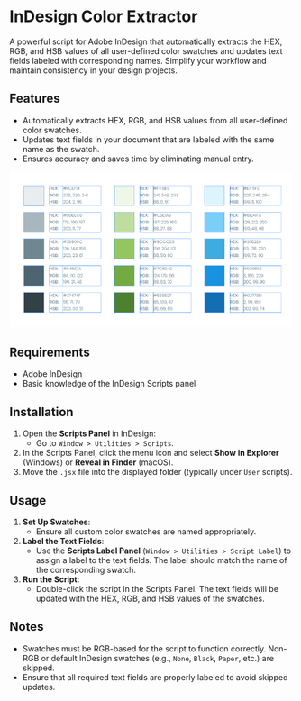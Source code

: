 # InDesign Color Extractor

A powerful script for Adobe InDesign that automatically extracts the HEX, RGB, and HSB values of all user-defined color swatches and updates text fields labeled with corresponding names. Simplify your workflow and maintain consistency in your design projects.

## Features

- Automatically extracts HEX, RGB, and HSB values from all user-defined color swatches.
- Updates text fields in your document that are labeled with the same name as the swatch.
- Ensures accuracy and saves time by eliminating manual entry.

![Example of labeled text fields](Screenshot.png)

## Requirements

- Adobe InDesign
- Basic knowledge of the InDesign Scripts panel

## Installation

1. Open the **Scripts Panel** in InDesign:
   - Go to `Window > Utilities > Scripts`.
2. In the Scripts Panel, click the menu icon and select **Show in Explorer** (Windows) or **Reveal in Finder** (macOS).
3. Move the `.jsx` file into the displayed folder (typically under `User` scripts).

## Usage

1. **Set Up Swatches**:
   - Ensure all custom color swatches are named appropriately.
2. **Label the Text Fields**:
   - Use the **Scripts Label Panel** (`Window > Utilities > Script Label`) to assign a label to the text fields. The label should match the name of the corresponding swatch.
3. **Run the Script**:
   - Double-click the script in the Scripts Panel. The text fields will be updated with the HEX, RGB, and HSB values of the swatches.

## Notes

- Swatches must be RGB-based for the script to function correctly. Non-RGB or default InDesign swatches (e.g., `None`, `Black`, `Paper`, etc.) are skipped.
- Ensure that all required text fields are properly labeled to avoid skipped updates.
